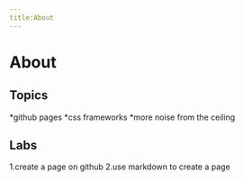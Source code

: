 ```yaml
---
title:About
---
```

# About
## Topics

*github pages
*css frameworks
*more noise from the ceiling

## Labs

1.create a page on github
2.use markdown to create a page